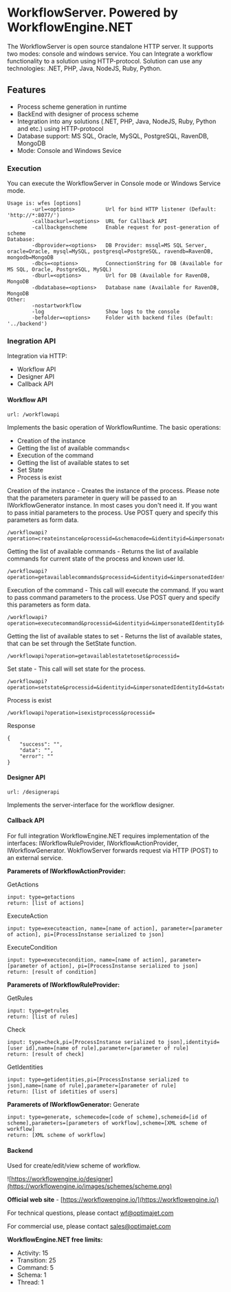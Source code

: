 WorkflowServer. Powered by WorkflowEngine.NET
==================

The WorkflowServer is open source standalone HTTP server. It supports two modes: console and windows service.  You can Integrate a workflow functionality to a solution using HTTP-protocol. Solution can use any technologies: .NET, PHP, Java, NodeJS, Ruby, Python.

## Features

- Process scheme generation in runtime
- BackEnd with designer of process scheme
- Integration into any solutions (.NET, PHP, Java, NodeJS, Ruby, Python and etc.) using HTTP-protocol
- Database support: MS SQL, Oracle, MySQL, PostgreSQL, RavenDB, MongoDB
- Mode: Console and Windows Sevice

### Execution

You can execute the WorkflowServer in Console mode or Windows Service mode.
```
Usage is: wfes [options]
        -url=<options>          Url for bind HTTP listener (Default: 'http://*:8077/')
        -callbackurl=<options>  URL for Callback API
        -callbackgenscheme      Enable request for post-generation of scheme
Database:
        -dbprovider=<options>   DB Provider: mssql=MS SQL Server, oracle=Oracle, mysql=MySQL, postgresql=PostgreSQL, ravendb=RavenDB, mongodb=MongoDB
        -dbcs=<options>         ConnectionString for DB (Available for MS SQL, Oracle, PostgreSQL, MySQL)
        -dburl=<options>        Url for DB (Available for RavenDB, MongoDB
        -dbdatabase=<options>   Database name (Available for RavenDB, MongoDB
Other:
        -nostartworkflow
        -log                    Show logs to the console
        -befolder=<options>     Folder with backend files (Default: '../backend')
```

### Inegration API

Integration via HTTP:

- Workflow API
- Designer API
- Callback API

#### Workflow API

```
url: /workflowapi
```
Implements the basic operation of WorkflowRuntime.
The basic operations:

- Creation of the instance
- Getting the list of available commands<
- Execution of the command
- Getting the list of available states to set
- Set State
- Process is exist

Creation of the instance - Creates the instance of the process. Please note that the  parameters parameter in query will be passed to an 
IWorkflowGenerator instance. In most cases you don't need it. If you want to pass initial parameters to the process. Use POST query and specify 
this parameters as form data.
```
/workflowapi?operation=createinstance&processid=&schemacode=&identityid=&impersonatedIdentityId=&parameters=
```
Getting the list of available commands - Returns the list of available commands for current state of the process and known user Id.
```
/workflowapi?operation=getavailablecommands&processid=&identityid=&impersonatedIdentityId=
```
Execution of the command - This call will execute the command. If you want to pass command parameters to the process. Use POST query and specify 
this parameters as form data.
```
/workflowapi?operation=executecommand&processid=&identityid=&impersonatedIdentityId=
```
Getting the list of available states to set - Returns the list of available states, that can be set through the SetState function.
```
/workflowapi?operation=getavailablestatetoset&processid=
```
Set state - This call will set state for the process.
```
/workflowapi?operation=setstate&processid=&identityid=&impersonatedIdentityId=&state&parameters=
```
Process is exist
```
/workflowapi?operation=isexistprocess&processid=
```
Response
```
{
    "success": "",
    "data": "",
    "error": ""
}
```
#### Designer API
```
url: /designerapi
```
Implements the server-interface for the workflow designer.

#### Callback API
For full integration WorkflowEngine.NET requires implementation of the interfaces: IWorkflowRuleProvider, IWorkflowActionProvider, IWorkflowGenerator. WokflowServer forwards request via HTTP (POST) to an external service.

**Paramerets of IWorkflowActionProvider:**

GetActions
```
input: type=getactions
return: [list of actions]
```
ExecuteAction
```
input: type=executeaction, name=[name of action], parameter=[parameter of action], pi=[ProcessInstanse serialized to json]
```
ExecuteCondition
```
input: type=executecondition, name=[name of action], parameter=[parameter of action], pi=[ProcessInstanse serialized to json]
return: [result of condition]
```

**Paramerets of IWorkflowRuleProvider:**

GetRules
```
input: type=getrules
return: [list of rules]
```
Check
```
input: type=check,pi=[ProcessInstanse serialized to json],identityid=[user id],name=[name of rule],parameter=[parameter of rule]
return: [result of check]
```
GetIdentities
```
input: type=getidentities,pi=[ProcessInstanse serialized to json],name=[name of rule],parameter=[parameter of rule]
return: [list of idetities of users]
```
**Paramerets of IWorkflowGenerator:**
Generate
````
input: type=generate, schemecode=[code of scheme],schemeid=[id of scheme],parameters=[parameters of workflow],scheme=[XML scheme of workflow]
return: [XML scheme of workflow]
````
#### Backend
Used for create/edit/view scheme of workflow. 

![https://workflowengine.io/designer](https://workflowengine.io/images/schemes/scheme.png)

**Official web site** - [https://workflowengine.io/](https://workflowengine.io/)

For technical questions, please contact <a href="mailto:wf@optimajet.com?subject=Qustion from hithub">wf@optimajet.com</a>

For commercial use, please contact <a href="mailto:sales@optimajet.com?subject=Qustion from hithub">sales@optimajet.com</a>

**WorkflowEngine.NET free limits:**
- Activity: 15
- Transition: 25
- Command: 5
- Schema: 1
- Thread: 1

